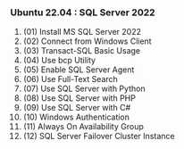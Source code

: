 ### Ubuntu 22.04 : SQL Server 2022
1. (01) Install MS SQL Server 2022
2. (02) Connect from Windows Client
3. (03) Transact-SQL Basic Usage
4. (04) Use bcp Utility
5. (05) Enable SQL Server Agent
6. (06) Use Full-Text Search
7. (07) Use SQL Server with Python
8. (08) Use SQL Server with PHP
9. (09) Use SQL Server with C#
10. (10) Windows Authentication
11. (11) Always On Availability Group
12. (12) SQL Server Failover Cluster Instance
